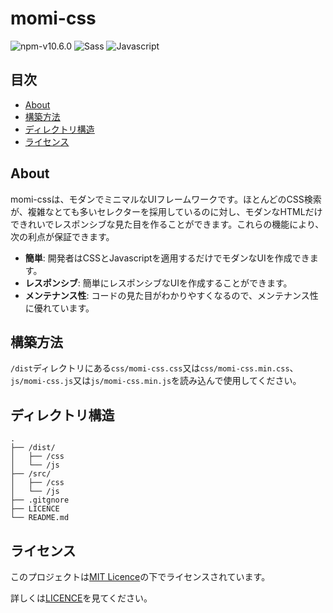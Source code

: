 # momi-css

![npm-v10.6.0](https://img.shields.io/badge/npm-v10.6.0-CB3837.svg)
![Sass](https://img.shields.io/badge/Sass-CC6699.svg)
![Javascript](https://img.shields.io/badge/Javascript-F7DF1E.svg)

## 目次

* [About](#about)
* [構築方法](#構築方法)
* [ディレクトリ構造](#ディレクトリ構造)
* [ライセンス](#ライセンス)

## About

momi-cssは、モダンでミニマルなUIフレームワークです。ほとんどのCSS検索が、複雑なとても多いセレクターを採用しているのに対し、モダンなHTMLだけできれいでレスポンシブな見た目を作ることができます。これらの機能により、次の利点が保証できます。

* **簡単**: 開発者はCSSとJavascriptを適用するだけでモダンなUIを作成できます。
* **レスポンシブ**: 簡単にレスポンシブなUIを作成することができます。
* **メンテナンス性**: コードの見た目がわかりやすくなるので、メンテナンス性に優れています。

## 構築方法

`/dist`ディレクトリにある`css/momi-css.css`又は`css/momi-css.min.css`、`js/momi-css.js`又は`js/momi-css.min.js`を読み込んで使用してください。

## ディレクトリ構造

```
.
├── /dist/
│   ├── /css
│   └── /js
├── /src/
│   ├── /css
│   └── /js
├── .gitgnore
├── LICENCE
└── README.md
```

## ライセンス
このプロジェクトは[MIT Licence](https://opensource.org/license/mit)の下でライセンスされています。

詳しくは[LICENCE](LICENCE)を見てください。
